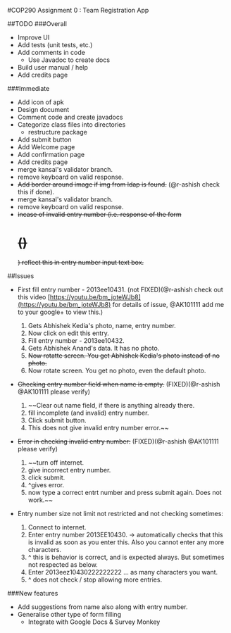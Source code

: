 #COP290 Assignment 0 : Team Registration App  

##TODO
###Overall  
* Improve UI
* Add tests (unit tests, etc.)   
* Add comments in code
	* Use Javadoc to create docs
* Build user manual / help
* Add credits page  

###Immediate
* Add icon of apk
* Design document
* Comment code and create javadocs
* Categorize class files into directories
	* restructure package
* Add submit button
* Add Welcome page
* Add confirmation page
* Add credits page
* merge kansal's validator branch.
* remove keyboard on valid response.
* ~~Add border around image if img from ldap is found.~~ (@r-ashish check this if done).
* merge kansal's validator branch.
* remove keyboard on valid response.
* ~~incase of invalid entry number (i.e. response of the form <h1> ()</h1>) reflect this in entry number input text box.~~


##Issues
* First fill entry number - 2013ee10431. (not FIXED)(@r-ashish check out this video [https://youtu.be/bm_joteWJb8](https://youtu.be/bm_joteWJb8) for details of issue, @AK101111 add me to your google+ to view this.)
	1. Gets Abhishek Kedia's photo, name, entry number.
	2. Now click on edit this entry.
	3. Fill entry number - 2013ee10432.
	4. Gets Abhishek Anand's data. It has no photo.
	5. ~~Now rotatte screen. You get Abhishek Kedia's photo instead of no photo.~~
	6. Now rotate screen. You get no photo, even the default photo.

* ~~Checking entry number field when name is empty.~~ (FIXED)(@r-ashish @AK101111 please verify)
	1. ~~Clear out name field, if there is anything already there.
	2. fill incomplete (and invalid) entry number.
	3. Click submit button.
	4. This does not give invalid entry number error.~~ 
* ~~Error in checking invalid entry number:~~ (FIXED)(@r-ashish @AK101111 please verify)
	1. ~~turn off internet.
	2. give incorrect entry number.
	3. click submit.
	4. ^gives error.
	5. now type a correct entrt number and press submit again. Does not work.~~

* Entry number size not limit not restricted and not checking sometimes:
	1. Connect to internet.
	2. Enter entry number 2013EE10430. -> automatically checks that this is invalid as soon as you enter this. Also you cannot enter any more characters.
	3. ^ this is behavior is correct, and is expected always. But sometimes not respected as below.
	4. Enter 2013eez10430222222222 ... as many characters you want.
	5. ^ does not check / stop allowing more entries.

###New features
* Add suggestions from name also along with entry number.
* Generalise other type of form filling
	* Integrate with Google Docs & Survey Monkey